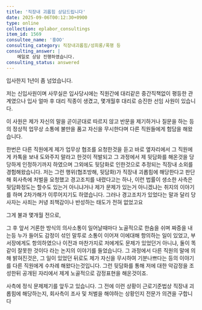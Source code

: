 ```yaml
---
title: '직장내 괴롭힘 상담드립니다'
date: 2025-09-06T00:12:30+0900
type: online
collection: eplabor_consultings
item_id: 1569
consultee_name: '홍OO'
consulting_category: 직장내괴롭힘/성희롱/폭행 등
consulting_answer: |
    메일로 상담 진행하였습니다.
consulting_status: answered
---
```


입사한지 1년이 좀 넘었습니다.

저는 신입사원이며 사무실은 입사당시에는 직원간에 대리같은 중간직책없이 평등한 관계였으나 입사 얼마 후 대리 직종이 생겼고, 몇개월후 대리로 승진한 선임 사원이 있습니다.

이 사원은 제가 자신의 말을 곧이곧대로 따르지 않고 반문을 제기하거나 질문을 하는 등의 정상적 업무상 소통에 불만을 품고 자신을 무시한다며 다른 직원들에게 험담을 해왔습니다.

한번은 다른 직원에게 제가 업무상 협조를 요청한것을 듣고 바로 옆자리에서 그 직원에게 카톡을 보내 도와주지 말라고 한것이 적발되고 그 과정에서 제 뒷담화를 해온것을 당당하게 인정하기까지 하였으며 그외에도 뒷담화로 인한것으로 추정되는 직장내 소외를 경험해왔습니다. 저는 그런 행위(협조방해, 뒷담화)가 직장내 괴롭힘에 해당한다고 판단해 회사측에 처벌을 요청했고 경고조치를 내렸다고는 하나, 이런 법률이 생소한 사측은 뒷담화정도는 할수도 있는거 아니냐거나 제가 문제가 있는거 아니겠냐는 취지의 이야기를 하며 2차가해가 이루어지기도 하였습니다. 그러나 경고조치가 있었다는 말과 달리 당사자는 사죄는 커녕 죄책감이나 반성하는 태도가 전혀 없었고요

그게 불과 몇개월 전으로,

그 후 앞서 거론한 방식의 의사소통이 일어날때마다 노골적으로 한숨을 쉬며 짜증을 내는등 누가 들어도 감정이 섞인 말투로 소통이 이어져 이에대해 항의하는 일이 있었고, 부서장에게도 항의하였으나 이전과 마찬가지로 저에게도 문제가 있었던거 아니냐, 둘이 똑같이 잘못한 것이다 라는 논지의 이야기를 들었습니다. 그 과정에서 다른 직원의 말에 의해 밝혀진것은, 그 일이 있었던 뒤로도 제가 자신을 무시하여 기분나쁘다는 등의 이야기를 다른 직원에게 수차례 해왔다는것입니다. 그런 뒷담화를 통해 저에 대한 악감정을 조성한뒤 공개된 자리에서 제게 노골적으로 감정표현을 해온것이죠.

사측에 정식 문제제기를 앞두고 있습니다. 그 전에 이런 상황이 근로기준법상 직장내 괴롭힘에 해당하는지, 회사측이 조사 및 처벌을 해야하는 상황인지 전문가 의견을 구합니다
